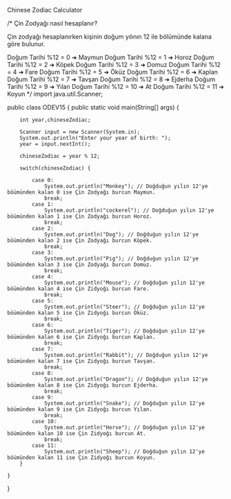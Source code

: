 Chinese Zodiac Calculator

/* Çin Zodyağı nasıl hesaplanır?

Çin zodyağı hesaplanırken kişinin doğum yılının 12 ile bölümünde kalana göre bulunur.

Doğum Tarihi %12 = 0 ➜ Maymun
Doğum Tarihi %12 = 1 ➜ Horoz
Doğum Tarihi %12 = 2 ➜ Köpek
Doğum Tarihi %12 = 3 ➜ Domuz
Doğum Tarihi %12 = 4 ➜ Fare
Doğum Tarihi %12 = 5 ➜ Öküz
Doğum Tarihi %12 = 6 ➜ Kaplan
Doğum Tarihi %12 = 7 ➜ Tavşan
Doğum Tarihi %12 = 8 ➜ Ejderha
Doğum Tarihi %12 = 9 ➜ Yılan
Doğum Tarihi %12 = 10 ➜ At
Doğum Tarihi %12 = 11 ➜ Koyun
*/
import java.util.Scanner;

public class ODEV15 {
    public static void main(String[] args) {

        int year,chineseZodiac;

        Scanner input = new Scanner(System.in);
        System.out.println("Enter your year of birth: ");
        year = input.nextInt();

        chineseZodiac = year % 12;

        switch(chineseZodiac) {

            case 0:
                System.out.println("Monkey"); // Doğduğun yılın 12'ye böümünden kalan 0 ise Çin Zodyağı burcun Maymun.
                break;
            case 1:
                System.out.println("cockerel"); // Doğduğun yılın 12'ye böümünden kalan 1 ise Çin Zodyağı burcun Horoz.
                break;
            case 2:
                System.out.println("Dog"); // Doğduğun yılın 12'ye böümünden kalan 2 ise Çin Zodyağı burcun Köpek.
                break;
            case 3:
                System.out.println("Pig"); // Doğduğun yılın 12'ye böümünden kalan 3 ise Çin Zodyağı burcun Domuz.
                break;
            case 4:
                System.out.println("Mouse"); // Doğduğun yılın 12'ye böümünden kalan 4 ise Çin Zidyoğı burcun Fare.
                break;
            case 5:
                System.out.println("Steer"); // Doğduğun yılın 12'ye böümünden kalan 5 ise Çin Zidyoğı burcun Öküz.
                break;
            case 6:
                System.out.println("Tiger"); // Doğduğun yılın 12'ye böümünden kalan 6 ise Çin Zidyoğı burcun Kaplan.
                break;
            case 7:
                System.out.println("Rabbit"); // Doğduğun yılın 12'ye böümünden kalan 7 ise Çin Zidyoğı burcun Tavşan.
                break;
            case 8:
                System.out.println("Dragon"); // Doğduğun yılın 12'ye böümünden kalan 8 ise Çin Zidyoğı burcun Ejderha.
                break;
            case 9:
                System.out.println("Snake"); // Doğduğun yılın 12'ye böümünden kalan 9 ise Çin Zidyoğı burcun Yılan.
                break;
            case 10:
                System.out.println("Horse"); // Doğduğun yılın 12'ye böümünden kalan 10 ise Çin Zidyoğı burcun At.
                break;
            case 11:
                System.out.println("Sheep"); // Doğduğun yılın 12'ye böümünden kalan 11 ise Çin Zidyoğı burcun Koyun.
        }

    }
}
